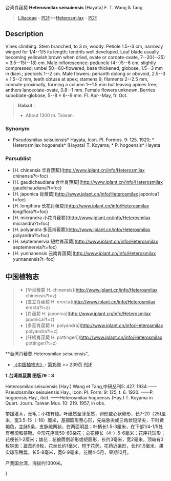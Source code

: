 台湾肖菝葜 **Heterosmilax seisuiensis** (Hayata) F. T. Wang & Tang

> [Liliaceae](http://www.iplant.cn/info/Liliaceae?t=foc) - [PDF](http://www.iplant.cn/foc/pdf/Liliaceae.pdf)>>[Heterosmilax](http://www.iplant.cn/info/Heterosmilax?t=foc) - [PDF](http://www.iplant.cn/foc/pdf/Heterosmilax.pdf)

## Description

Vines climbing. Stem branched, to 3 m, woody. Petiole 1.5--3 cm, narrowly winged for 1/4--1/5 its length; tendrils well developed. Leaf blade usually becoming yellowish brown when dried, ovate or cordate-ovate, 7--20(--25) × 3.5--15(--18) cm. Male inflorescence: peduncle (4--)5--6 cm, slightly compressed; umbel 50--60-flowered, base thickened, globose, 1.5--3 mm in diam.; pedicels 1--2 cm. Male flowers: perianth oblong or obovoid, 2.5--3 × 1.5--2 mm, teeth obtuse at apex; stamens 9; filaments 2--2.5 mm, connate proximally, forming a column 1--1.5 mm but leaving apices free; anthers lanceolate-ovate, 0.8--1 mm. Female flowers unknown. Berries suboblate-globose, 5--8 × 6--9 mm. Fl. Apr--May, fr. Oct.

> **Habait** : 
>* About 1300 m. Taiwan.

### Synonym
* Pseudosmilax seisuiensis* Hayata, Icon. Pl. Formos. 9: 125. 1920; * Heterosmilax hogoensis* (Hayata) T. Koyama; * P. hogoensis* Hayata.


### Parsublist

* [H.  chinensis  华肖菝葜](http://www.iplant.cn/info/Heterosmilax chinensis?t=foc)
* [H.  gaudichaudiana  合丝肖菝葜](http://www.iplant.cn/info/Heterosmilax gaudichaudiana?t=foc)
* [H.  japonica  肖菝葜](http://www.iplant.cn/info/Heterosmilax japonica?t=foc)
* [H.  longiflora  长花肖菝葜](http://www.iplant.cn/info/Heterosmilax longiflora?t=foc)
* [H.  micrandra  小花肖菝葜](http://www.iplant.cn/info/Heterosmilax micrandra?t=foc)
* [H.  polyandra  多蕊肖菝葜](http://www.iplant.cn/info/Heterosmilax polyandra?t=foc)
* [H.  septemnervia  短柱肖菝葜](http://www.iplant.cn/info/Heterosmilax septemnervia?t=foc)
* [H.  yunnanensis  云南肖菝葜](http://www.iplant.cn/info/Heterosmilax yunnanensis?t=foc)

## 中国植物志

> * [华肖菝葜  H.  chinensis](http://www.iplant.cn/info/Heterosmilax chinensis?t=z)
> * [直立肖菝葜  H.  erecta](http://www.iplant.cn/info/Heterosmilax erecta?t=z)
> * [肖菝葜  H.  japonica](http://www.iplant.cn/info/Heterosmilax japonica?t=z)
> * [多蕊肖菝葜  H.  polyandra](http://www.iplant.cn/info/Heterosmilax polyandra?t=z)
> * [纤柄肖菝葜  H.  pottingeri](http://www.iplant.cn/info/Heterosmilax pottingeri?t=z)

**台湾肖菝葜 Heterosmilax seisuiensis",


* [《中国植物志》](http://www.iplant.cn/frps)- [第15卷](http://www.iplant.cn/frps/vol/15) >> 239页 [PDF](http://www.iplant.cn/frps/pdf/15/239.pdf)

**1.台湾肖菝葜 图版79：3**

Heterosmilax seisuiensis (Hay.) Wang et Tang,中研丛刊5: 427. 1934.——Pseudosmilax seisuiensis Hay., Icon. Pl. Form. 9: 125, t. 6. 1920. ——P. hogoensis Hay., ibid. ——Heterosmilax hogoensis (Hay.) T. Koyama in Quart. Journ. Taiwan Mus. 10: 219. 1957, in obs.

攀援灌木，无毛；小枝有棱。叶纸质至薄革质，卵形或心状卵形，长7-20（25)厘米，宽3.5-15（-18）厘米，基部圆形至心形，先端急尖或三角状短渐尖，干时黄褐色，主脉5条，支脉疏网状，在两面明显；叶柄长1.5-3厘米，在下部1/4-1/5处有卷须和狭鞘。伞形花序具50-60朵花；总花梗长（4-）5-6毫米；花序托球形；花梗长1-2厘米；雄花：花被筒倒卵形或矩圆形，长约3毫米，宽2毫米，顶端有3枚钝齿；雄蕊约9枚，花丝长约1毫米，短于花药，花药近条形，长约1.5毫米。果实球形稍扁，长5-8毫米，宽6-9毫米。花期4-5月，果期10月。

产我国台湾，海拔约1300米。


}
